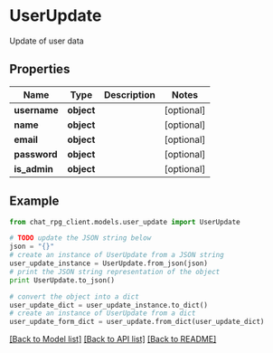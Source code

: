 # UserUpdate

Update of user data

## Properties
Name | Type | Description | Notes
------------ | ------------- | ------------- | -------------
**username** | **object** |  | [optional] 
**name** | **object** |  | [optional] 
**email** | **object** |  | [optional] 
**password** | **object** |  | [optional] 
**is_admin** | **object** |  | [optional] 

## Example

```python
from chat_rpg_client.models.user_update import UserUpdate

# TODO update the JSON string below
json = "{}"
# create an instance of UserUpdate from a JSON string
user_update_instance = UserUpdate.from_json(json)
# print the JSON string representation of the object
print UserUpdate.to_json()

# convert the object into a dict
user_update_dict = user_update_instance.to_dict()
# create an instance of UserUpdate from a dict
user_update_form_dict = user_update.from_dict(user_update_dict)
```
[[Back to Model list]](../README.md#documentation-for-models) [[Back to API list]](../README.md#documentation-for-api-endpoints) [[Back to README]](../README.md)


